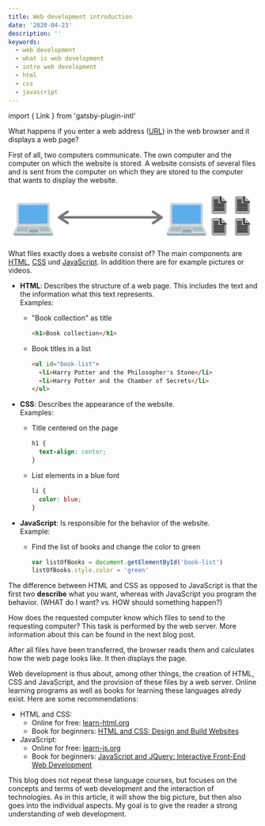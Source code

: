 ```yaml
---
title: Web development introduction
date: '2020-04-23'
description: ''
keywords:
  - web development
  - what is web development
  - intro web development
  - html
  - css
  - javascript
---
```


import { Link } from 'gatsby-plugin-intl'

What happens if you enter a web address (<a href="https://developer.mozilla.org/en-US/docs/Glossary/URL" target="_blank">URL</a>) in the web browser and it displays a web page?

First of all, two computers communicate. The own computer and the computer on which the website is stored. A website consists of several files and is sent from the computer on which they are stored to the computer that wants to display the website.

![A computer that asks another computer for files.](./computer-communication.jpg)

What files exactly does a website consist of? The main components are [HTML](https://developer.mozilla.org/en-US/docs/Web/HTML), [CSS](https://developer.mozilla.org/en-US/docs/Web/CSS) und [JavaScript](https://developer.mozilla.org/en-US/docs/Web/JavaScript). In addition there are for example pictures or videos.

- **HTML**: Describes the structure of a web page. This includes the text and the information what this text represents.<br />
  Examples:

  - "Book collection" as title

    ```html
    <h1>Book collection</h1>
    ```

  - Book titles in a list
    ```html
    <ul id="book-list">
      <li>Harry Potter and the Philosopher's Stone</li>
      <li>Harry Potter and the Chamber of Secrets</li>
    </ul>
    ```

- **CSS**: Describes the appearance of the website.<br />
  Examples:

  - Title centered on the page

    ```css
    h1 {
      text-align: center;
    }
    ```

  - List elements in a blue font
    ```css
    li {
      color: blue;
    }
    ```

- **JavaScript**: Is responsible for the behavior of the website.<br />
  Example:

  - Find the list of books and change the color to green

    ```js
    var listOfBooks = document.getElementById('book-list')
    listOfBooks.style.color = 'green'
    ```

The difference between HTML and CSS as opposed to JavaScript is that the first two **describe** what you want, whereas with JavaScript you program the behavior. (WHAT do I want? vs. HOW should something happen?)

How does the requested computer know which files to send to the requesting computer? This task is performed by the web server. More information about this can be found in the <Link to="/en/blog/webserver/">next blog post</Link>.

After all files have been transferred, the browser reads them and calculates how the web page looks like. It then displays the page.

Web development is thus about, among other things, the creation of HTML, CSS and JavaScript, and the provision of these files by a web server. Online learning programs as well as books for learning these languages alredy exist. Here are some recommendations:

- HTML and CSS:
  - Online for free: <a href="https://www.learn-html.org/" target="_blank">learn-html.org</a>
  - Book for beginners: <a href="https://amzn.to/2S94gz6" target="_blank">HTML and CSS: Design and Build Websites</a>
- JavaScript:
  - Online for free: <a href="https://www.learn-js.org/" target="_blank">learn-js.org</a>
  - Book for beginners: <a href="https://amzn.to/3cTfeRa" target="_blank">JavaScript and JQuery: Interactive Front-End Web Development</a>

This blog does not repeat these language courses, but focuses on the concepts and terms of web development and the interaction of technologies. As in this article, it will show the big picture, but then also goes into the individual aspects. My goal is to give the reader a strong understanding of web development.
